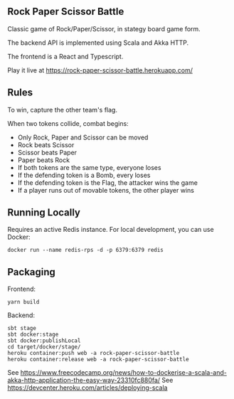 Rock Paper Scissor Battle
-------------------------

Classic game of Rock/Paper/Scissor, in stategy board game form.

The backend API is implemented using Scala and Akka HTTP.

The frontend is a React and Typescript.

Play it live at https://rock-paper-scissor-battle.herokuapp.com/


Rules
-----
To win, capture the other team's flag.

When two tokens collide, combat begins:

- Only Rock, Paper and Scissor can be moved
- Rock beats Scissor
- Scissor beats Paper
- Paper beats Rock
- If both tokens are the same type, everyone loses
- If the defending token is a Bomb, every loses
- If the defending token is the Flag, the attacker wins the game
- If a player runs out of movable tokens, the other player wins


Running Locally
---------------
Requires an active Redis instance.  For local development, you can use Docker:

```
docker run --name redis-rps -d -p 6379:6379 redis
```

Packaging
---------

Frontend:
```
yarn build
```

Backend:
```
sbt stage
sbt docker:stage
sbt docker:publishLocal
cd target/docker/stage/
heroku container:push web -a rock-paper-scissor-battle
heroku container:release web -a rock-paper-scissor-battle
```

See https://www.freecodecamp.org/news/how-to-dockerise-a-scala-and-akka-http-application-the-easy-way-23310fc880fa/
See https://devcenter.heroku.com/articles/deploying-scala
